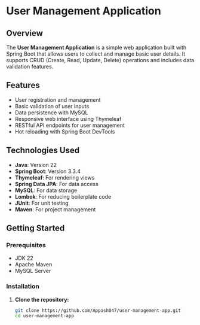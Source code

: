 # User Management Application

## Overview
The **User Management Application** is a simple web application built with Spring Boot that allows users to collect and manage basic user details. It supports CRUD (Create, Read, Update, Delete) operations and includes data validation features.

## Features
- User registration and management
- Basic validation of user inputs
- Data persistence with MySQL
- Responsive web interface using Thymeleaf
- RESTful API endpoints for user management
- Hot reloading with Spring Boot DevTools

## Technologies Used
- **Java**: Version 22
- **Spring Boot**: Version 3.3.4
- **Thymeleaf**: For rendering views
- **Spring Data JPA**: For data access
- **MySQL**: For data storage
- **Lombok**: For reducing boilerplate code
- **JUnit**: For unit testing
- **Maven**: For project management

## Getting Started

### Prerequisites
- JDK 22
- Apache Maven
- MySQL Server

### Installation
1. **Clone the repository:**
   ```bash
   git clone https://github.com/Appash047/user-management-app.git
   cd user-management-app
 
